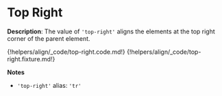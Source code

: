 # Top Right

__Description__: The value of `'top-right'` aligns the elements at the top right corner of the parent element.

{!helpers/align/_code/top-right.code.md!}
{!helpers/align/_code/top-right.fixture.md!}

__Notes__

+ `'top-right'` alias: `'tr'`

<div class="cf"></div>
<div class="end"></div>

